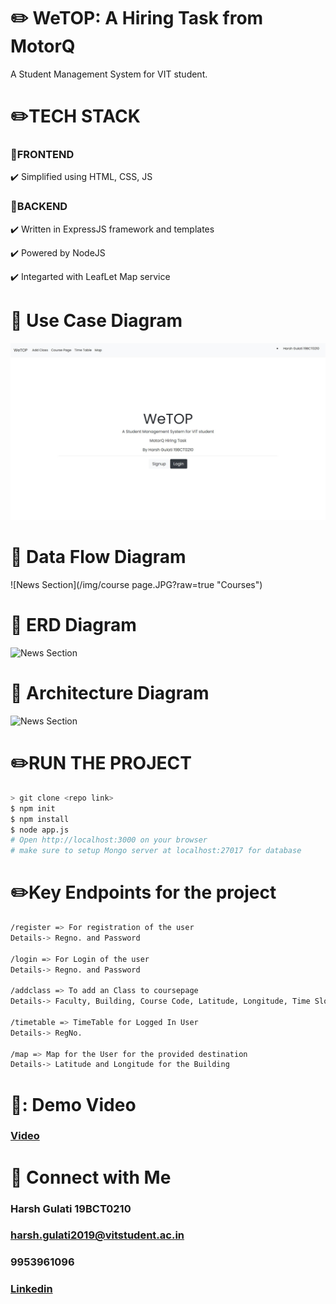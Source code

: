 
# ✏️ WeTOP: A Hiring Task from MotorQ
A Student Management System for VIT student.


# :pencil2:TECH STACK
### :round_pushpin:FRONTEND
:heavy_check_mark: Simplified using HTML, CSS, JS
### :round_pushpin:BACKEND
:heavy_check_mark: Written in ExpressJS framework and templates

:heavy_check_mark: Powered by NodeJS

:heavy_check_mark: Integarted with LeafLet Map service


# :round_pushpin: Use Case Diagram
![News Section](/img/thumbnail.JPG?raw=true "Home")
# :round_pushpin: Data Flow Diagram
![News Section](/img/course page.JPG?raw=true "Courses")
# :round_pushpin: ERD Diagram
![News Section](/img/erd.JPG?raw=true "ERD")
# :round_pushpin: Architecture Diagram
![News Section](/img/client.png?raw=true "Architecture")


# ✏️RUN THE PROJECT 
```sh
> git clone <repo link>
$ npm init
$ npm install
$ node app.js
# Open http://localhost:3000 on your browser
# make sure to setup Mongo server at localhost:27017 for database
```


# ✏️Key Endpoints for the project
```sh
/register => For registration of the user
Details-> Regno. and Password

/login => For Login of the user
Details-> Regno. and Password

/addclass => To add an Class to coursepage
Details-> Faculty, Building, Course Code, Latitude, Longitude, Time Slot

/timetable => TimeTable for Logged In User 
Details-> RegNo.

/map => Map for the User for the provided destination
Details-> Latitude and Longitude for the Building
```
# 🎥: Demo Video
### [Video](https://www.youtube.com/watch?v=5pFNmbID2fk)
# :clap: Connect with Me

### Harsh Gulati 19BCT0210

### harsh.gulati2019@vitstudent.ac.in

### 9953961096

### [Linkedin](https://www.linkedin.com/in/harsh-gulati-005585ab/)



